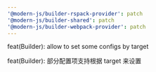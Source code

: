 ```yaml
---
'@modern-js/builder-rspack-provider': patch
'@modern-js/builder-shared': patch
'@modern-js/builder-webpack-provider': patch
---
```


feat(Builder): allow to set some configs by target

feat(Builder): 部分配置项支持根据 target 来设置
